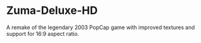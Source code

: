 # Zuma-Deluxe-HD
A remake of the legendary 2003 PopCap game with improved textures and support for 16:9 aspect ratio.
